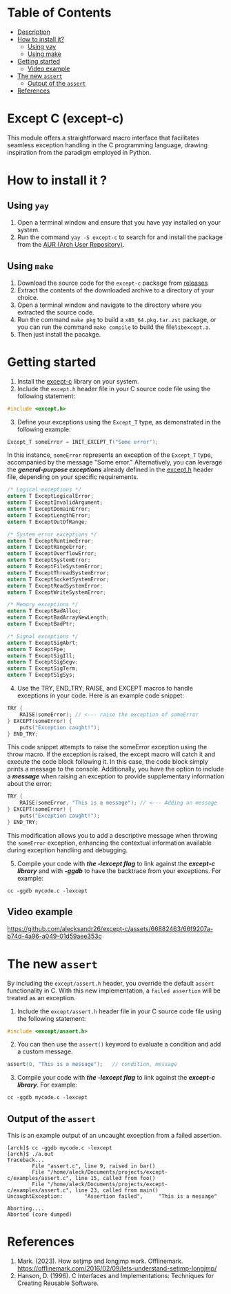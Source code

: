# Table of Contents
* [Description](https://github.com/alecksandr26/except-c?tab=readme-ov-file#except-c-except-c)
* [How to install it?](https://github.com/alecksandr26/except-c?tab=readme-ov-file#how-to-install-it-)
    * [Using yay](https://github.com/alecksandr26/except-c?tab=readme-ov-file#using-yay)
    * [Using make](https://github.com/alecksandr26/except-c?tab=readme-ov-file#using-make)
* [Getting started](https://github.com/alecksandr26/except-c?tab=readme-ov-file#getting-started)
    * [Video example](https://github.com/alecksandr26/except-c?tab=readme-ov-file#video-example)
* [The new `assert`](https://github.com/alecksandr26/except-c?tab=readme-ov-file#the-new-assert)
    * [Output of the `assert`](https://github.com/alecksandr26/except-c?tab=readme-ov-file#output-of-the-assert)
* [References](https://github.com/alecksandr26/except-c?tab=readme-ov-file#references)

# Except C (except-c)
This module offers a straightforward macro interface that facilitates seamless exception handling in the C programming language, drawing inspiration from the paradigm employed in Python.

# How to install it ?
## Using `yay`
1. Open a terminal window and ensure that you have yay installed on your system.
2. Run the command `yay -S except-c` to search for and install the package from the [AUR (Arch User Repository)](https://aur.archlinux.org/packages/except-c).

## Using `make`
1. Download the source code for the `except-c` package from [releases](https://github.com/alecksandr26/except-c/archive/refs/tags/v2.0.0.tar.gz)
2. Extract the contents of the downloaded archive to a directory of your choice.
3. Open a terminal window and navigate to the directory where you extracted the source code.
4. Run the command `make pkg` to build a `x86_64.pkg.tar.zst` package, or you can run the command `make compile` to build the file`libexcept.a`.
5. Then just install the pacakge.

# Getting started
1. Install the [except-c](https://github.com/alecksandr26/except-c/tree/main?tab=readme-ov-file#how-to-install-it-) library on your system.
2. Include the `except.h` header file in your C source code file using the following statement:
```c
#include <except.h>
```
3. Define your exceptions using the `Except_T` type, as demonstrated in the following example:
```c
Except_T someError = INIT_EXCEPT_T("Some error");
```
In this instance, `someError` represents an exception of the `Except_T` type, accompanied by the message "Some error."
Alternatively, you can leverage the ***general-purpose exceptions*** already defined in the [except.h](https://github.com/alecksandr26/except-c/blob/main/include/except.h) header file, 
depending on your specific requirements.
```c
/* Logical exceptions */
extern T ExceptLogicalError;
extern T ExceptInvalidArgument;
extern T ExceptDomainError;
extern T ExceptLengthError;
extern T ExceptOutOfRange;

/* System error exceptions */
extern T ExceptRuntimeError;
extern T ExceptRangeError;
extern T ExceptOverflowError;
extern T ExceptSystemError;
extern T ExceptFileSystemError;
extern T ExceptThreadSystemError;
extern T ExceptSocketSystemError;
extern T ExceptReadSystemError;
extern T ExceptWriteSystemError;

/* Memory exceptions */
extern T ExceptBadAlloc;
extern T ExceptBadArrayNewLength;
extern T ExceptBadPtr;

/* Signal exceptions */
extern T ExceptSigAbrt;
extern T ExceptFpe;
extern T ExceptSigIll;
extern T ExceptSigSegv;
extern T ExceptSigTerm;
extern T ExceptSigSys;
```

4. Use the TRY, END_TRY, RAISE, and EXCEPT macros to handle exceptions in your code. Here is an example code snippet:
```c
TRY {
    RAISE(someError); // <--- raise the exception of someError
} EXCEPT(someError) {
    puts("Exception caught!");
} END_TRY;
```
This code snippet attempts to raise the someError exception using the throw macro. If the exception is raised, the except macro will catch it and execute the code block following it. 
In this case, the code block simply prints a message to the console.
Additionally, you have the option to include a ***message*** when raising an exception to provide supplementary information about the error:
```c
TRY {
    RAISE(someError, "This is a message"); // <--- Adding an message
} EXCEPT(someError) {
    puts("Exception caught!");
} END_TRY;
```
This modification allows you to add a descriptive message when throwing the `someError` exception, enhancing the contextual 
information available during exception handling and debugging.

5. Compile your code with ***the -lexcept flag*** to link against the ***except-c library*** and with ***-ggdb*** to have the backtrace from your exceptions. For example:
```
cc -ggdb mycode.c -lexcept
```

## Video example




https://github.com/alecksandr26/except-c/assets/66882463/66f9207a-b74d-4a96-a049-01d59aee353c



# The new `assert`
By including the `except/assert.h` header, you override the default `assert` functionality in C. With this new implementation, a `failed assertion` will be treated as an exception.
1. Include the `except/assert.h` header file in your C source code file using the following statement:
```c
#include <except/assert.h>
```
2. You can then use the `assert()` keyword to evaluate a condition and add a custom message.
```c
assert(0, "This is a message");   // condition, message
```
3. Compile your code with ***the -lexcept flag*** to link against the ***except-c library***. For example:
```
cc -ggdb mycode.c -lexcept
```

## Output of the `assert`
This is an example output of an uncaught exception from a failed assertion.
```
[arch]$ cc -ggdb mycode.c -lexcept
[arch]$ ./a.out 
Traceback...
        File "assert.c", line 9, raised in bar()
        File "/home/aleck/Documents/projects/except-c/examples/assert.c", line 15, called from foo()
        File "/home/aleck/Documents/projects/except-c/examples/assert.c", line 23, called from main()
UncaughtException:       "Assertion failed",     "This is a message"

Aborting....
Aborted (core dumped)
```


# References
1. Mark. (2023). How setjmp and longjmp work. Offlinemark. https://offlinemark.com/2016/02/09/lets-understand-setjmp-longjmp/
2. Hanson, D. (1996). C Interfaces and Implementations: Techniques for Creating Reusable Software.
